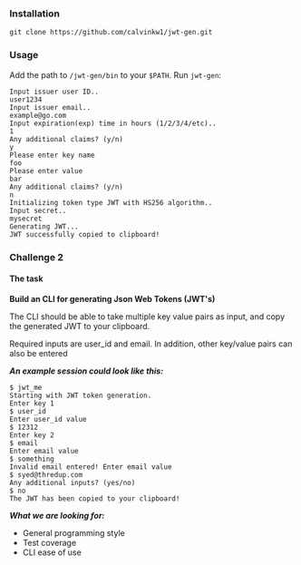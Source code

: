 ### Installation

	git clone https://github.com/calvinkw1/jwt-gen.git

### Usage
Add the path to `/jwt-gen/bin` to your `$PATH`. Run `jwt-gen`:

	Input issuer user ID..
	user1234
	Input issuer email..
	example@go.com
	Input expiration(exp) time in hours (1/2/3/4/etc)..
	1
	Any additional claims? (y/n)
	y
	Please enter key name
	foo
	Please enter value
	bar
	Any additional claims? (y/n)
	n
	Initializing token type JWT with HS256 algorithm..
	Input secret..
	mysecret
	Generating JWT...
	JWT successfully copied to clipboard!

### **Challenge 2**

#### **The task**

**Build an CLI for generating Json Web Tokens (JWT's)**

The CLI should be able to take multiple key value pairs as input, and copy the generated JWT to your clipboard.

Required inputs are user_id and email. In addition, other key/value pairs can also be entered


***An example session could look like this:***

    $ jwt_me
    Starting with JWT token generation.
    Enter key 1
    $ user_id
    Enter user_id value
    $ 12312
    Enter key 2
    $ email
    Enter email value
    $ something
    Invalid email entered! Enter email value
    $ syed@thredup.com
    Any additional inputs? (yes/no)
    $ no
    The JWT has been copied to your clipboard!
    
  ***What we are looking for:***
  - General programming style
  - Test coverage
  - CLI ease of use
